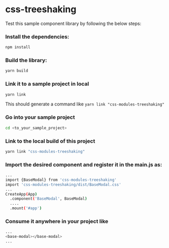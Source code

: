 # css-treeshaking
Test this sample component library by following the below steps:

### Install the dependencies:
```sh
npm install
```

### Build the library:
```sh
yarn build
```

### Link it to a sample project in local
```sh
yarn link
```
This should generate a command like `yarn link "css-modules-treeshaking"` 

### Go into your sample project
```sh
cd <to_your_sample_project>
```

### Link to the local build of this project
```sh
yarn link "css-modules-treeshaking"
```

### Import the desired component and register it in the main.js as:
```sh
...
import {BaseModal} from 'css-modules-treeshaking'
import 'css-modules-treeshaking/dist/BaseModal.css'
...
CreateApp(App)
  .component('BaseModal', BaseModal)
  ....
  .mount('#app')
```

### Consume it anywhere in your project like
```sh
...
<base-modal></base-modal>
...
```

